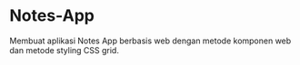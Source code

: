 # Notes-App
Membuat aplikasi Notes App berbasis web dengan metode komponen web dan metode styling CSS grid.
